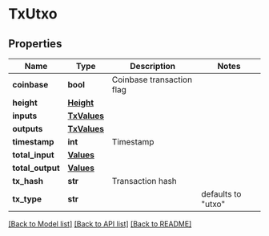 # TxUtxo


## Properties
Name | Type | Description | Notes
------------ | ------------- | ------------- | -------------
**coinbase** | **bool** | Coinbase transaction flag | 
**height** | [**Height**](Height.md) |  | 
**inputs** | [**TxValues**](TxValues.md) |  | 
**outputs** | [**TxValues**](TxValues.md) |  | 
**timestamp** | **int** | Timestamp | 
**total_input** | [**Values**](Values.md) |  | 
**total_output** | [**Values**](Values.md) |  | 
**tx_hash** | **str** | Transaction hash | 
**tx_type** | **str** |  | defaults to "utxo"

[[Back to Model list]](../README.md#documentation-for-models) [[Back to API list]](../README.md#documentation-for-api-endpoints) [[Back to README]](../README.md)


